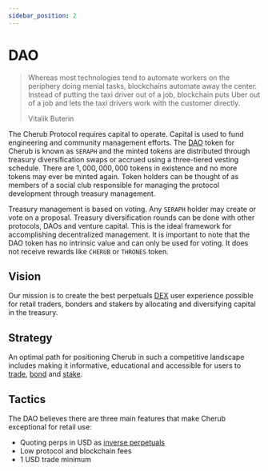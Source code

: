 ```yaml
---
sidebar_position: 2
---
```


# DAO

> Whereas most technologies tend to automate workers on the periphery doing menial tasks, blockchains automate away the center. Instead of putting the taxi driver out of a job, blockchain puts Uber out of a job and lets the taxi drivers work with the customer directly.
>
> Vitalik Buterin

The Cherub Protocol requires capital to operate. Capital is used to fund engineering and community management efforts. The [DAO](/docs/about/terminology#decentralized-autonomous-organization-dao) token for Cherub is known as `SERAPH` and the minted tokens are distributed through treasury diversification swaps or accrued using a three-tiered vesting schedule. There are $1,000,000,000$ tokens in existence and no more tokens may ever be minted again. Token holders can be thought of as members of a social club responsible for managing the protocol development through treasury management.

Treasury management is based on voting. Any `SERAPH` holder may create or vote on a proposal. Treasury diversification rounds can be done with other protocols, DAOs and venture capital. This is the ideal framework for accomplishing decentralized management. It is important to note that the DAO token has no intrinsic value and can only be used for voting. It does not receive rewards like `CHERUB` or `THRONES` token.

## Vision

Our mission is to create the best perpetuals [DEX](/docs/about/terminology#decentralized-exchange-dex) user experience possible for retail traders, bonders and stakers by allocating and diversifying capital in the treasury.

## Strategy

An optimal path for positioning Cherub in such a competitive landscape includes making it informative, educational and accessible for users to [trade](/docs/about/terminology#trade), [bond](/docs/about/terminology#bond) and [stake](/docs/about/terminology#stake).

## Tactics

The DAO believes there are three main features that make Cherub exceptional for retail use:

* Quoting perps in USD as [inverse perpetuals](/docs/inverse-perpetuals)
* Low protocol and blockchain fees
* $1$ USD trade minimum
